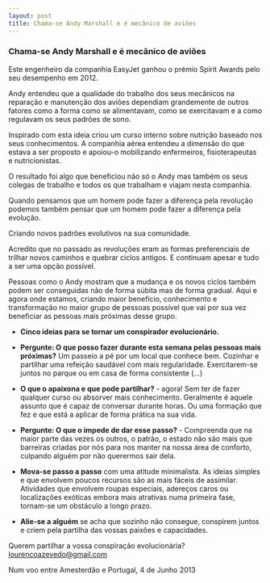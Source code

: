 ```yaml
---
layout: post
title: Chama-se Andy Marshall e é mecânico de aviões 
---
```


### Chama-se Andy Marshall e é mecânico de aviões 

Este engenheiro da companhia EasyJet ganhou o prémio Spirit Awards pelo seu desempenho em 2012.

Andy entendeu que a qualidade do trabalho dos seus mecânicos na reparação e manutenção dos aviões dependiam grandemente de outros fatores como a forma como se alimentavam, como se exercitavam e a como regulavam os seus padrões de sono. 

Inspirado com esta ideia criou um curso interno sobre nutrição baseado nos seus conhecimentos. A companhia aérea entendeu a dimensão do que estava a ser proposto e apoiou-o mobilizando enfermeiros, fisioterapeutas e nutricionistas. 

O resultado foi algo que beneficiou não só o Andy mas também os seus colegas de trabalho e todos os que trabalham e viajam nesta companhia.

Quando pensamos que um homem pode fazer a diferença pela revolução podemos também pensar que um homem pode fazer a diferença pela evolução.

Criando novos padrões evolutivos na sua comunidade. 

Acredito que no passado as revoluções eram as formas preferenciais de trilhar novos caminhos e quebrar ciclos antigos. E continuam apesar e tudo a ser uma opção possível. 

Pessoas como o Andy mostram que a mudança e os novos ciclos também podem ser conseguidas não de forma súbita mas de forma gradual. Aqui e agora onde estamos, criando maior benefício, conhecimento e transformação no maior grupo de pessoas possível que vai por sua vez beneficiar as pessoas mais próximas desse grupo. 

+ **Cinco ideias para se tornar um conspirador evolucionário.** 

+ **Pergunte: O que posso fazer durante esta semana pelas pessoas mais próximas?** Um passeio a pé por um local que conhece bem. Cozinhar e partilhar uma refeição saudável com mais regularidade. Exercitarem-se juntos no parque ou em casa de forma consistente (...) 

+ **O que o apaixona e que pode partilhar?** - agora! Sem ter de fazer qualquer curso ou absorver mais conhecimento. Geralmente é aquele assunto que é capaz de conversar durante horas. Ou uma formação que fez e que está a aplicar de forma prática na sua vida. 

+ **Pergunte: O que o impede de dar esse passo?** - Compreenda que na maior parte das vezes os outros, o patrão, o estado não são mais que barreiras criadas por nós para nos manter na nossa área de conforto, culpando alguém por não querermos sair dela.

+ **Mova-se passo a passo** com uma atitude minimalista. As ideias simples e que envolvem poucos recursos são as mais fáceis de assimilar. Atividades que envolvem roupas especiais, adereços caros ou localizações exóticas embora mais atrativas numa primeira fase, tornam-se um obstáculo a longo prazo. 

+ **Alie-se a alguém** se acha que sozinho não consegue, conspirem juntos e criem pela partilha das vossas paixões e capacidades. 

Querem partilhar a vossa conspiração evolucionária? <lourencoazevedo@gmail.com>

Num voo entre Amesterdão e Portugal, 4 de Junho 2013 
